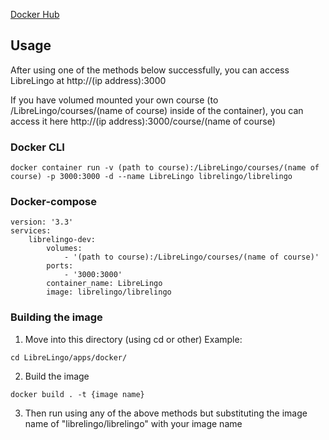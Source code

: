[Docker Hub](https://hub.docker.com/r/librelingo/librelingo)
## Usage
After using one of the methods below successfully, you can access LibreLingo at http://(ip address):3000

If you have volumed mounted your own course (to /LibreLingo/courses/(name of course) inside of the container), you can access it here http://(ip address):3000/course/(name of course)
### Docker CLI
```
docker container run -v (path to course):/LibreLingo/courses/(name of course) -p 3000:3000 -d --name LibreLingo librelingo/librelingo
```
### Docker-compose
```
version: '3.3'
services:
    librelingo-dev:
        volumes:
            - '(path to course):/LibreLingo/courses/(name of course)'
        ports:
            - '3000:3000'
        container_name: LibreLingo
        image: librelingo/librelingo
```
### Building the image
1. Move into this directory (using cd or other) 
Example:
```
cd LibreLingo/apps/docker/
```
2. Build the image
```
docker build . -t {image name}
```
3. Then run using any of the above methods but substituting the image name of "librelingo/librelingo" with your image name
